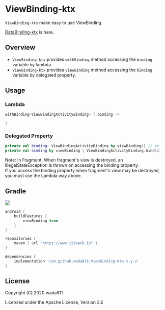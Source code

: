 ViewBinding-ktx
=====

`ViewBinding-ktx` make easy to use ViewBinding.

[DataBinding-ktx](https://github.com/wada811/DataBinding-ktx) is here.

## Overview

- `ViewBinding-ktx` provides `withBinding` method accessing the `binding` variable by lambda.
- `ViewBinding-ktx` provides `viewBinding` method accessing the `binding` variable by delegated property.

## Usage

### Lambda

```kotlin
withBinding<ViewBindingActivityBinding> { binding ->

}
```

### Delegated Property

```kotlin
private val binding: ViewBindingActivityBinding by viewBinding() // reflection
private val binding by viewBinding { ViewBindingActivityBinding.bind(it) } // no reflection
```

Note:
In Fragment, When fragment's view is destroyed, an IllegalStateException is thrown on accessing the binding property.  
If you access the binding property when fragment's view may be destroyed, you must use the Lambda way above.

## Gradle

[![](https://jitpack.io/v/wada811/ViewBinding-ktx.svg)](https://jitpack.io/#wada811/ViewBinding-ktx)

```groovy
android {
    buildFeatures {
        viewBinding true
    }
}

repositories {
    maven { url "https://www.jitpack.io" }
}

dependencies {
    implementation 'com.github.wada811:ViewBinding-ktx:x.y.z'
}
```

## License

Copyright (C) 2020 wada811

Licensed under the Apache License, Version 2.0
